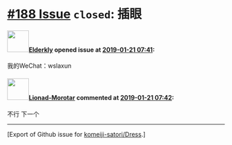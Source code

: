 # [\#188 Issue](https://github.com/komeiji-satori/Dress/issues/188) `closed`: 插眼

#### <img src="https://avatars.githubusercontent.com/u/32736776?u=6a4f8e69a4d70f1a50be9e8ab234bc68db4db08a&v=4" width="50">[Elderkly](https://github.com/Elderkly) opened issue at [2019-01-21 07:41](https://github.com/komeiji-satori/Dress/issues/188):

我的WeChat：wslaxun

#### <img src="https://avatars.githubusercontent.com/u/26913795?u=65172ed1c41a76791628cfb23e4cbdcd9f891fe9&v=4" width="50">[Lionad-Morotar](https://github.com/Lionad-Morotar) commented at [2019-01-21 07:42](https://github.com/komeiji-satori/Dress/issues/188#issuecomment-455976051):

不行 下一个


-------------------------------------------------------------------------------



[Export of Github issue for [komeiji-satori/Dress](https://github.com/komeiji-satori/Dress).]
